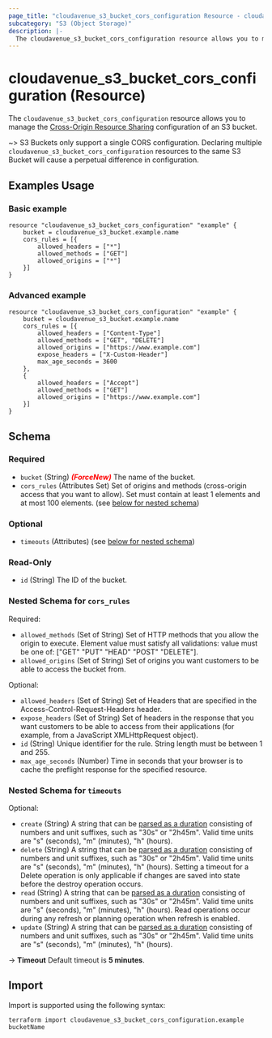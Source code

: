 ```yaml
---
page_title: "cloudavenue_s3_bucket_cors_configuration Resource - cloudavenue"
subcategory: "S3 (Object Storage)"
description: |-
  The cloudavenue_s3_bucket_cors_configuration resource allows you to manage the Cross-Origin Resource Sharing https://docs.aws.amazon.com/AmazonS3/latest/userguide/cors.html configuration of an S3 bucket.
---
```


# cloudavenue_s3_bucket_cors_configuration (Resource)

The `cloudavenue_s3_bucket_cors_configuration` resource allows you to manage the [Cross-Origin Resource Sharing](https://docs.aws.amazon.com/AmazonS3/latest/userguide/cors.html) configuration of an S3 bucket.

 ~> S3 Buckets only support a single CORS configuration. Declaring multiple `cloudavenue_s3_bucket_cors_configuration` resources to the same S3 Bucket will cause a perpetual difference in configuration.

## Examples Usage

### Basic example

```hcl
resource "cloudavenue_s3_bucket_cors_configuration" "example" {
	bucket = cloudavenue_s3_bucket.example.name
	cors_rules = [{
		allowed_headers = ["*"]
		allowed_methods = ["GET"]
		allowed_origins = ["*"]
	}]
}
```

### Advanced example

```hcl
resource "cloudavenue_s3_bucket_cors_configuration" "example" {
	bucket = cloudavenue_s3_bucket.example.name
	cors_rules = [{
		allowed_headers = ["Content-Type"]
		allowed_methods = ["GET", "DELETE"]
		allowed_origins = ["https://www.example.com"]
		expose_headers = ["X-Custom-Header"]
		max_age_seconds = 3600
	},
	{
		allowed_headers = ["Accept"]
		allowed_methods = ["GET"]
		allowed_origins = ["https://www.example.com"]
	}]
}
```

<!-- schema generated by tfplugindocs -->
## Schema

### Required

- `bucket` (String) <i style="color:red;font-weight: bold">(ForceNew)</i> The name of the bucket.
- `cors_rules` (Attributes Set) Set of origins and methods (cross-origin access that you want to allow). Set must contain at least 1 elements and at most 100 elements. (see [below for nested schema](#nestedatt--cors_rules))

### Optional

- `timeouts` (Attributes) (see [below for nested schema](#nestedatt--timeouts))

### Read-Only

- `id` (String) The ID of the bucket.

<a id="nestedatt--cors_rules"></a>
### Nested Schema for `cors_rules`

Required:

- `allowed_methods` (Set of String) Set of HTTP methods that you allow the origin to execute. Element value must satisfy all validations: value must be one of: ["GET" "PUT" "HEAD" "POST" "DELETE"].
- `allowed_origins` (Set of String) Set of origins you want customers to be able to access the bucket from.

Optional:

- `allowed_headers` (Set of String) Set of Headers that are specified in the Access-Control-Request-Headers header.
- `expose_headers` (Set of String) Set of headers in the response that you want customers to be able to access from their applications (for example, from a JavaScript XMLHttpRequest object).
- `id` (String) Unique identifier for the rule. String length must be between 1 and 255.
- `max_age_seconds` (Number) Time in seconds that your browser is to cache the preflight response for the specified resource.


<a id="nestedatt--timeouts"></a>
### Nested Schema for `timeouts`

Optional:

- `create` (String) A string that can be [parsed as a duration](https://pkg.go.dev/time#ParseDuration) consisting of numbers and unit suffixes, such as "30s" or "2h45m". Valid time units are "s" (seconds), "m" (minutes), "h" (hours).
- `delete` (String) A string that can be [parsed as a duration](https://pkg.go.dev/time#ParseDuration) consisting of numbers and unit suffixes, such as "30s" or "2h45m". Valid time units are "s" (seconds), "m" (minutes), "h" (hours). Setting a timeout for a Delete operation is only applicable if changes are saved into state before the destroy operation occurs.
- `read` (String) A string that can be [parsed as a duration](https://pkg.go.dev/time#ParseDuration) consisting of numbers and unit suffixes, such as "30s" or "2h45m". Valid time units are "s" (seconds), "m" (minutes), "h" (hours). Read operations occur during any refresh or planning operation when refresh is enabled.
- `update` (String) A string that can be [parsed as a duration](https://pkg.go.dev/time#ParseDuration) consisting of numbers and unit suffixes, such as "30s" or "2h45m". Valid time units are "s" (seconds), "m" (minutes), "h" (hours).

 -> **Timeout** Default timeout is **5 minutes**.

## Import

Import is supported using the following syntax:
```shell
terraform import cloudavenue_s3_bucket_cors_configuration.example bucketName
```